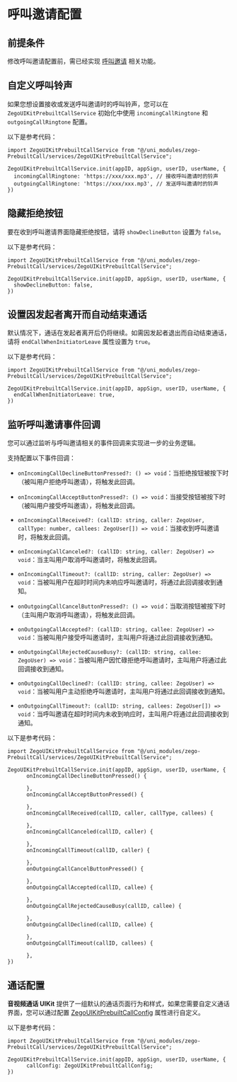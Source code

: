 # 呼叫邀请配置

## 前提条件

修改呼叫邀请配置前，需已经实现 [呼叫邀请](/callkit-uniapp/quick-start-(with-call-invitation).mdx) 相关功能。

## 自定义呼叫铃声

如果您想设置接收或发送呼叫邀请时的呼叫铃声，您可以在 `ZegoUIKitPrebuiltCallService` 初始化中使用 `incomingCallRingtone` 和 `outgoingCallRingtone` 配置。

以下是参考代码：

```vue title="自定义呼叫铃声" {4-5}
import ZegoUIKitPrebuiltCallService from "@/uni_modules/zego-PrebuiltCall/services/ZegoUIKitPrebuiltCallService";

ZegoUIKitPrebuiltCallService.init(appID, appSign, userID, userName, {
  incomingCallRingtone: 'https://xxx/xxx.mp3', // 接收呼叫邀请时的铃声
  outgoingCallRingtone: 'https://xxx/xxx.mp3', // 发送呼叫邀请时的铃声
})
```

## 隐藏拒绝按钮

要在收到呼叫邀请界面隐藏拒绝按钮，请将 `showDeclineButton` 设置为 `false`。

以下是参考代码：

```vue title="隐藏拒绝按钮" {4}
import ZegoUIKitPrebuiltCallService from "@/uni_modules/zego-PrebuiltCall/services/ZegoUIKitPrebuiltCallService";

ZegoUIKitPrebuiltCallService.init(appID, appSign, userID, userName, {
  showDeclineButton: false,
})
```

## 设置因发起者离开而自动结束通话

默认情况下，通话在发起者离开后仍将继续。如需因发起者退出而自动结束通话，请将 `endCallWhenInitiatorLeave` 属性设置为 `true`。

以下是参考代码：

```vue title="设置因发起者离开而自动结束通话" {4}
import ZegoUIKitPrebuiltCallService from "@/uni_modules/zego-PrebuiltCall/services/ZegoUIKitPrebuiltCallService";

ZegoUIKitPrebuiltCallService.init(appID, appSign, userID, userName, {
  endCallWhenInitiatorLeave: true,
})
```

## 监听呼叫邀请事件回调

您可以通过监听与呼叫邀请相关的事件回调来实现进一步的业务逻辑。

支持配置以下事件回调：

- `onIncomingCallDeclineButtonPressed?: () => void`：当拒绝按钮被按下时（被叫用户拒绝呼叫邀请），将触发此回调。

- `onIncomingCallAcceptButtonPressed?: () => void`：当接受按钮被按下时（被叫用户接受呼叫邀请），将触发此回调。

- `onIncomingCallReceived?: (callID: string, caller: ZegoUser, callType: number, callees: ZegoUser[]) => void`：当接收到呼叫邀请时，将触发此回调。

- `onIncomingCallCanceled?: (callID: string, caller: ZegoUser) => void`：当主叫用户取消呼叫邀请时，将触发此回调。

- `onIncomingCallTimeout?: (callID: string, caller: ZegoUser) => void`：当被叫用户在超时时间内未响应呼叫邀请时，将通过此回调接收到通知。

- `onOutgoingCallCancelButtonPressed?: () => void`：当取消按钮被按下时（主叫用户取消呼叫邀请），将触发此回调。

- `onOutgoingCallAccepted?: (callID: string, callee: ZegoUser) => void`：当被叫用户接受呼叫邀请时，主叫用户将通过此回调接收到通知。

- `onOutgoingCallRejectedCauseBusy?: (callID: string, callee: ZegoUser) => void`：当被叫用户因忙碌拒绝呼叫邀请时，主叫用户将通过此回调接收到通知。

- `onOutgoingCallDeclined?: (callID: string, callee: ZegoUser) => void`：当被叫用户主动拒绝呼叫邀请时，主叫用户将通过此回调接收到通知。

- `onOutgoingCallTimeout?: (callID: string, callees: ZegoUser[]) => void`：当呼叫邀请在超时时间内未收到响应时，主叫用户将通过此回调接收到通知。

以下是参考代码：

```vue title="监听呼叫邀请事件回调"
import ZegoUIKitPrebuiltCallService from "@/uni_modules/zego-PrebuiltCall/services/ZegoUIKitPrebuiltCallService";

ZegoUIKitPrebuiltCallService.init(appID, appSign, userID, userName, {
      onIncomingCallDeclineButtonPressed() {

      },
      onIncomingCallAcceptButtonPressed() {

      },
      onIncomingCallReceived(callID, caller, callType, callees) {
          
      },
      onIncomingCallCanceled(callID, caller) {

      },
      onIncomingCallTimeout(callID, caller) {
          
      },
      onOutgoingCallCancelButtonPressed() {
          
      },
      onOutgoingCallAccepted(callID, callee) {
          
      },
      onOutgoingCallRejectedCauseBusy(callID, callee) {
          
      },
      onOutgoingCallDeclined(callID, callee) {
          
      },
      onOutgoingCallTimeout(callID, callees) {
          
      },
})
```

## 通话配置

**音视频通话 UIKit** 提供了一组默认的通话页面行为和样式，如果您需要自定义通话界面，您可以通过配置 [ZegoUIKitPrebuiltCallConfig](/callkit-uniapp/api-reference/config) 属性进行自定义。


以下是参考代码：

```vue title="通话配置" {4}
import ZegoUIKitPrebuiltCallService from "@/uni_modules/zego-PrebuiltCall/services/ZegoUIKitPrebuiltCallService";

ZegoUIKitPrebuiltCallService.init(appID, appSign, userID, userName, {
      callConfig: ZegoUIKitPrebuiltCallConfig;
})
```
